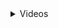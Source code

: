 <details><summary>Videos</summary>
* [Black Hills Information Security](https://www.youtube.com/channel/UCJ2U9Dq9NckqHMbcUupgF0A)
* [LiveOverflow](https://www.youtube.com/c/LiveOverflow)
* [HackerSploit](https://www.youtube.com/c/HackerSploit)
* [IppSec](https://www.youtube.com/c/ippsec)
</details>
